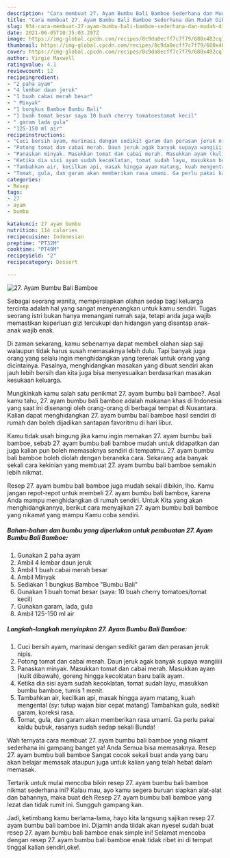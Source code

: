 ```yaml
---
description: "Cara membuat 27. Ayam Bumbu Bali Bamboe Sederhana dan Mudah Dibuat"
title: "Cara membuat 27. Ayam Bumbu Bali Bamboe Sederhana dan Mudah Dibuat"
slug: 934-cara-membuat-27-ayam-bumbu-bali-bamboe-sederhana-dan-mudah-dibuat
date: 2021-06-05T10:35:03.297Z
image: https://img-global.cpcdn.com/recipes/8c9da8ecff7c7f79/680x482cq70/27-ayam-bumbu-bali-bamboe-foto-resep-utama.jpg
thumbnail: https://img-global.cpcdn.com/recipes/8c9da8ecff7c7f79/680x482cq70/27-ayam-bumbu-bali-bamboe-foto-resep-utama.jpg
cover: https://img-global.cpcdn.com/recipes/8c9da8ecff7c7f79/680x482cq70/27-ayam-bumbu-bali-bamboe-foto-resep-utama.jpg
author: Virgie Maxwell
ratingvalue: 4.1
reviewcount: 12
recipeingredient:
- "2 paha ayam"
- "4 lembar daun jeruk"
- "1 buah cabai merah besar"
- " Minyak"
- "1 bungkus Bamboe Bumbu Bali"
- "1 buah tomat besar saya 10 buah cherry tomatoestomat kecil"
- " garam lada gula"
- "125-150 ml air"
recipeinstructions:
- "Cuci bersih ayam, marinasi dengan sedikit garam dan perasan jeruk nipis."
- "Potong tomat dan cabai merah. Daun jeruk agak banyak supaya wangiiiii"
- "Panaskan minyak. Masukkan tomat dan cabai merah. Masukkan ayam (kulit dibawah), goreng hingga kecoklatan baru balik ayam."
- "Ketika dia sisi ayam sudah kecoklatan, tomat sudah layu, masukkan bumbu bamboe, tumis 1 menit."
- "Tambahkan air, kecilkan api, masak hingga ayam matang, kuah mengental (sy: tutup wajan biar cepat matang) Tambahkan gula, sedikit garam, koreksi rasa."
- "Tomat, gula, dan garam akan memberikan rasa umami. Ga perlu pakai kaldu bubuk, rasanya sudah sedap sekali Bunda!"
categories:
- Resep
tags:
- 27
- ayam
- bumbu

katakunci: 27 ayam bumbu 
nutrition: 114 calories
recipecuisine: Indonesian
preptime: "PT32M"
cooktime: "PT49M"
recipeyield: "2"
recipecategory: Dessert

---
```



![27. Ayam Bumbu Bali Bamboe](https://img-global.cpcdn.com/recipes/8c9da8ecff7c7f79/680x482cq70/27-ayam-bumbu-bali-bamboe-foto-resep-utama.jpg)

Sebagai seorang wanita, mempersiapkan olahan sedap bagi keluarga tercinta adalah hal yang sangat menyenangkan untuk kamu sendiri. Tugas seorang istri bukan hanya menangani rumah saja, tetapi anda juga wajib memastikan keperluan gizi tercukupi dan hidangan yang disantap anak-anak wajib enak.

Di zaman  sekarang, kamu sebenarnya dapat membeli olahan siap saji walaupun tidak harus susah memasaknya lebih dulu. Tapi banyak juga orang yang selalu ingin menghidangkan yang terenak untuk orang yang dicintainya. Pasalnya, menghidangkan masakan yang dibuat sendiri akan jauh lebih bersih dan kita juga bisa menyesuaikan berdasarkan masakan kesukaan keluarga. 



Mungkinkah kamu salah satu penikmat 27. ayam bumbu bali bamboe?. Asal kamu tahu, 27. ayam bumbu bali bamboe adalah makanan khas di Indonesia yang saat ini disenangi oleh orang-orang di berbagai tempat di Nusantara. Kalian dapat menghidangkan 27. ayam bumbu bali bamboe hasil sendiri di rumah dan boleh dijadikan santapan favoritmu di hari libur.

Kamu tidak usah bingung jika kamu ingin memakan 27. ayam bumbu bali bamboe, sebab 27. ayam bumbu bali bamboe mudah untuk didapatkan dan juga kalian pun boleh memasaknya sendiri di tempatmu. 27. ayam bumbu bali bamboe boleh diolah dengan beraneka cara. Sekarang ada banyak sekali cara kekinian yang membuat 27. ayam bumbu bali bamboe semakin lebih nikmat.

Resep 27. ayam bumbu bali bamboe juga mudah sekali dibikin, lho. Kamu jangan repot-repot untuk membeli 27. ayam bumbu bali bamboe, karena Anda mampu menghidangkan di rumah sendiri. Untuk Kita yang akan menghidangkannya, berikut cara menyajikan 27. ayam bumbu bali bamboe yang nikamat yang mampu Kamu coba sendiri.

<!--inarticleads1-->

##### Bahan-bahan dan bumbu yang diperlukan untuk pembuatan 27. Ayam Bumbu Bali Bamboe:

1. Gunakan 2 paha ayam
1. Ambil 4 lembar daun jeruk
1. Ambil 1 buah cabai merah besar
1. Ambil  Minyak
1. Sediakan 1 bungkus Bamboe &#34;Bumbu Bali&#34;
1. Gunakan 1 buah tomat besar (saya: 10 buah cherry tomatoes/tomat kecil)
1. Gunakan  garam, lada, gula
1. Ambil 125-150 ml air




<!--inarticleads2-->

##### Langkah-langkah menyiapkan 27. Ayam Bumbu Bali Bamboe:

1. Cuci bersih ayam, marinasi dengan sedikit garam dan perasan jeruk nipis.
1. Potong tomat dan cabai merah. Daun jeruk agak banyak supaya wangiiiii
1. Panaskan minyak. Masukkan tomat dan cabai merah. Masukkan ayam (kulit dibawah), goreng hingga kecoklatan baru balik ayam.
1. Ketika dia sisi ayam sudah kecoklatan, tomat sudah layu, masukkan bumbu bamboe, tumis 1 menit.
1. Tambahkan air, kecilkan api, masak hingga ayam matang, kuah mengental (sy: tutup wajan biar cepat matang) Tambahkan gula, sedikit garam, koreksi rasa.
1. Tomat, gula, dan garam akan memberikan rasa umami. Ga perlu pakai kaldu bubuk, rasanya sudah sedap sekali Bunda!




Wah ternyata cara membuat 27. ayam bumbu bali bamboe yang nikamt sederhana ini gampang banget ya! Anda Semua bisa memasaknya. Resep 27. ayam bumbu bali bamboe Sangat cocok sekali buat anda yang baru akan belajar memasak ataupun juga untuk kalian yang telah hebat dalam memasak.

Tertarik untuk mulai mencoba bikin resep 27. ayam bumbu bali bamboe nikmat sederhana ini? Kalau mau, ayo kamu segera buruan siapkan alat-alat dan bahannya, maka buat deh Resep 27. ayam bumbu bali bamboe yang lezat dan tidak rumit ini. Sungguh gampang kan. 

Jadi, ketimbang kamu berlama-lama, hayo kita langsung sajikan resep 27. ayam bumbu bali bamboe ini. Dijamin anda tiidak akan nyesel sudah buat resep 27. ayam bumbu bali bamboe enak simple ini! Selamat mencoba dengan resep 27. ayam bumbu bali bamboe enak tidak ribet ini di tempat tinggal kalian sendiri,oke!.

